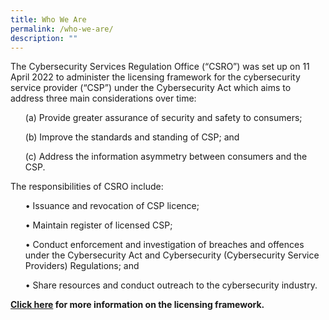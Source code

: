 ```yaml
---
title: Who We Are
permalink: /who-we-are/
description: ""
---
```

The Cybersecurity Services Regulation Office (“CSRO”) was set up on 11 April 2022 to administer the licensing framework for the cybersecurity service provider (“CSP”) under the Cybersecurity Act which aims to address three main considerations over time:
<ol>(a)	Provide greater assurance of security and safety to consumers;</ol>
<ol>(b)	Improve the standards and standing of CSP; and</ol>
<ol>(c)	Address the information asymmetry between consumers and the CSP.</ol>

The responsibilities of CSRO include:
<ol>•	Issuance and revocation of CSP licence;</ol> 
<ol>•	Maintain register of licensed CSP;</ol>
<ol>•	Conduct enforcement and investigation of breaches and offences under the Cybersecurity Act and Cybersecurity (Cybersecurity Service Providers) Regulations; and</ol>
<ol>•	Share resources and conduct outreach to the cybersecurity industry.</ol>


<b>[Click here](/how-to/apply-for-licence) for more information on the licensing framework.</b>
